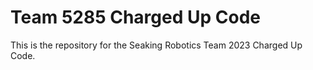 <body>
<h1>Team 5285 Charged Up Code</h1>

<p>This is the repository for the Seaking Robotics Team 2023 Charged Up Code.</p>

</body>





